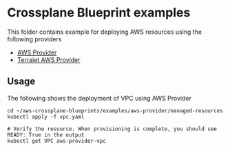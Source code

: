 # Crossplane Blueprint examples

This folder contains example for deploying AWS resources using the following providers

- [AWS Provider](https://github.com/crossplane/provider-aws)
- [Terrajet AWS Provider](https://github.com/crossplane-contrib/provider-jet-aws)

## Usage

The following shows the deployment of VPC using AWS Provider

```shell
cd ~/aws-crossplane-blueprints/examples/aws-provider/managed-resources
kubectl apply -f vpc.yaml

# Verify the resource. When provisioning is complete, you should see READY: True in the output
kubectl get VPC aws-provider-vpc
```
